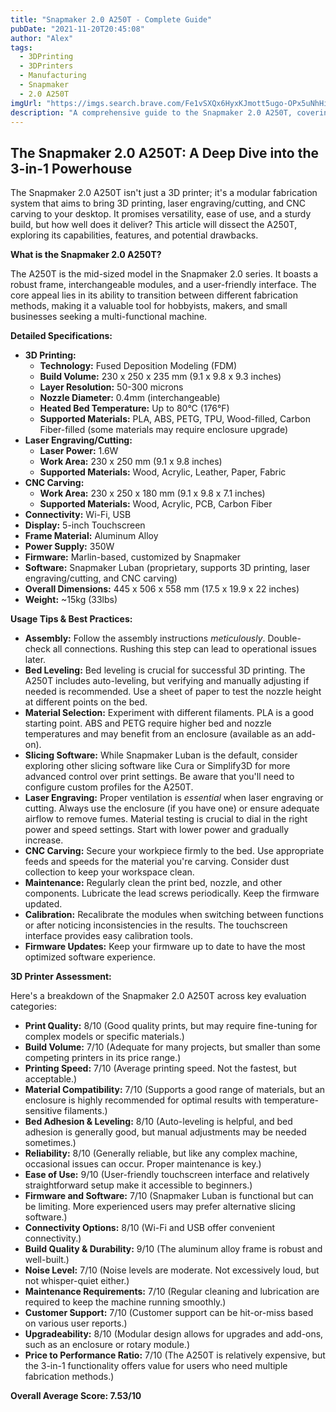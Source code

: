 ```yaml
---
title: "Snapmaker 2.0 A250T - Complete Guide"
pubDate: "2021-11-20T20:45:08"
author: "Alex"
tags:
  - 3DPrinting
  - 3DPrinters
  - Manufacturing
  - Snapmaker
  - 2.0 A250T
imgUrl: "https://imgs.search.brave.com/Fe1vSXQx6HyxKJmott5ugo-OPx5uNhHiZcIur3bu4xk/rs:fit:860:0:0:0/g:ce/aHR0cHM6Ly9tLm1l/ZGlhLWFtYXpvbi5j/b20vaW1hZ2VzL0kv/NDEySFQyekNaLUwu/anBn"
description: "A comprehensive guide to the Snapmaker 2.0 A250T, covering specifications, usage tips, and comparisons with similar products."
---
```


## The Snapmaker 2.0 A250T: A Deep Dive into the 3-in-1 Powerhouse

The Snapmaker 2.0 A250T isn't just a 3D printer; it's a modular fabrication system that aims to bring 3D printing, laser engraving/cutting, and CNC carving to your desktop. It promises versatility, ease of use, and a sturdy build, but how well does it deliver? This article will dissect the A250T, exploring its capabilities, features, and potential drawbacks.

**What is the Snapmaker 2.0 A250T?**

The A250T is the mid-sized model in the Snapmaker 2.0 series. It boasts a robust frame, interchangeable modules, and a user-friendly interface.  The core appeal lies in its ability to transition between different fabrication methods, making it a valuable tool for hobbyists, makers, and small businesses seeking a multi-functional machine.

**Detailed Specifications:**

*   **3D Printing:**
    *   **Technology:** Fused Deposition Modeling (FDM)
    *   **Build Volume:** 230 x 250 x 235 mm (9.1 x 9.8 x 9.3 inches)
    *   **Layer Resolution:** 50-300 microns
    *   **Nozzle Diameter:** 0.4mm (interchangeable)
    *   **Heated Bed Temperature:** Up to 80°C (176°F)
    *   **Supported Materials:** PLA, ABS, PETG, TPU, Wood-filled, Carbon Fiber-filled (some materials may require enclosure upgrade)
*   **Laser Engraving/Cutting:**
    *   **Laser Power:** 1.6W
    *   **Work Area:** 230 x 250 mm (9.1 x 9.8 inches)
    *   **Supported Materials:** Wood, Acrylic, Leather, Paper, Fabric
*   **CNC Carving:**
    *   **Work Area:** 230 x 250 x 180 mm (9.1 x 9.8 x 7.1 inches)
    *   **Supported Materials:** Wood, Acrylic, PCB, Carbon Fiber
*   **Connectivity:** Wi-Fi, USB
*   **Display:** 5-inch Touchscreen
*   **Frame Material:** Aluminum Alloy
*   **Power Supply:** 350W
*   **Firmware:** Marlin-based, customized by Snapmaker
*   **Software:** Snapmaker Luban (proprietary, supports 3D printing, laser engraving/cutting, and CNC carving)
*   **Overall Dimensions:** 445 x 506 x 558 mm (17.5 x 19.9 x 22 inches)
*   **Weight:** ~15kg (33lbs)

**Usage Tips & Best Practices:**

*   **Assembly:** Follow the assembly instructions *meticulously*.  Double-check all connections. Rushing this step can lead to operational issues later.
*   **Bed Leveling:** Bed leveling is crucial for successful 3D printing. The A250T includes auto-leveling, but verifying and manually adjusting if needed is recommended.  Use a sheet of paper to test the nozzle height at different points on the bed.
*   **Material Selection:** Experiment with different filaments. PLA is a good starting point.  ABS and PETG require higher bed and nozzle temperatures and may benefit from an enclosure (available as an add-on).
*   **Slicing Software:** While Snapmaker Luban is the default, consider exploring other slicing software like Cura or Simplify3D for more advanced control over print settings.  Be aware that you'll need to configure custom profiles for the A250T.
*   **Laser Engraving:** Proper ventilation is *essential* when laser engraving or cutting.  Always use the enclosure (if you have one) or ensure adequate airflow to remove fumes. Material testing is crucial to dial in the right power and speed settings.  Start with lower power and gradually increase.
*   **CNC Carving:** Secure your workpiece firmly to the bed.  Use appropriate feeds and speeds for the material you're carving.  Consider dust collection to keep your workspace clean.
*   **Maintenance:** Regularly clean the print bed, nozzle, and other components.  Lubricate the lead screws periodically.  Keep the firmware updated.
*   **Calibration:** Recalibrate the modules when switching between functions or after noticing inconsistencies in the results. The touchscreen interface provides easy calibration tools.
*   **Firmware Updates:** Keep your firmware up to date to have the most optimized software experience.

**3D Printer Assessment:**

Here's a breakdown of the Snapmaker 2.0 A250T across key evaluation categories:

*   **Print Quality:** 8/10 (Good quality prints, but may require fine-tuning for complex models or specific materials.)
*   **Build Volume:** 7/10 (Adequate for many projects, but smaller than some competing printers in its price range.)
*   **Printing Speed:** 7/10 (Average printing speed.  Not the fastest, but acceptable.)
*   **Material Compatibility:** 7/10 (Supports a good range of materials, but an enclosure is highly recommended for optimal results with temperature-sensitive filaments.)
*   **Bed Adhesion & Leveling:** 8/10 (Auto-leveling is helpful, and bed adhesion is generally good, but manual adjustments may be needed sometimes.)
*   **Reliability:** 8/10 (Generally reliable, but like any complex machine, occasional issues can occur. Proper maintenance is key.)
*   **Ease of Use:** 9/10 (User-friendly touchscreen interface and relatively straightforward setup make it accessible to beginners.)
*   **Firmware and Software:** 7/10 (Snapmaker Luban is functional but can be limiting. More experienced users may prefer alternative slicing software.)
*   **Connectivity Options:** 8/10 (Wi-Fi and USB offer convenient connectivity.)
*   **Build Quality & Durability:** 9/10 (The aluminum alloy frame is robust and well-built.)
*   **Noise Level:** 7/10 (Noise levels are moderate. Not excessively loud, but not whisper-quiet either.)
*   **Maintenance Requirements:** 7/10 (Regular cleaning and lubrication are required to keep the machine running smoothly.)
*   **Customer Support:** 7/10 (Customer support can be hit-or-miss based on various user reports.)
*   **Upgradeability:** 8/10 (Modular design allows for upgrades and add-ons, such as an enclosure or rotary module.)
*   **Price to Performance Ratio:** 7/10 (The A250T is relatively expensive, but the 3-in-1 functionality offers value for users who need multiple fabrication methods.)

**Overall Average Score: 7.53/10**
